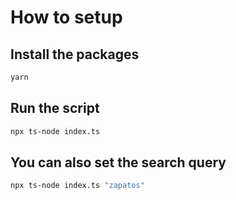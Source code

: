 # How to setup

## Install the packages

```sh
yarn
```

## Run the script

```sh
npx ts-node index.ts
```

## You can also set the search query

```sh
npx ts-node index.ts "zapatos"
```
